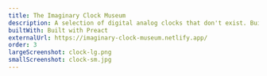 ```yaml
---
title: The Imaginary Clock Museum
description: A selection of digital analog clocks that don't exist. Build Your Own!
builtWith: Built with Preact
externalUrl: https://imaginary-clock-museum.netlify.app/
order: 3
largeScreenshot: clock-lg.png
smallScreenshot: clock-sm.jpg
---
```

